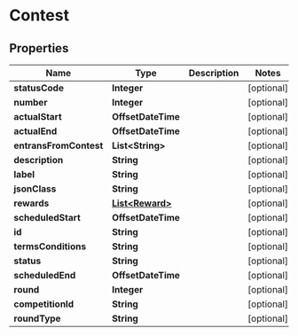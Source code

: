 

# Contest


## Properties

Name | Type | Description | Notes
------------ | ------------- | ------------- | -------------
**statusCode** | **Integer** |  |  [optional]
**number** | **Integer** |  |  [optional]
**actualStart** | **OffsetDateTime** |  |  [optional]
**actualEnd** | **OffsetDateTime** |  |  [optional]
**entransFromContest** | **List&lt;String&gt;** |  |  [optional]
**description** | **String** |  |  [optional]
**label** | **String** |  |  [optional]
**jsonClass** | **String** |  |  [optional]
**rewards** | [**List&lt;Reward&gt;**](Reward.md) |  |  [optional]
**scheduledStart** | **OffsetDateTime** |  |  [optional]
**id** | **String** |  |  [optional]
**termsConditions** | **String** |  |  [optional]
**status** | **String** |  |  [optional]
**scheduledEnd** | **OffsetDateTime** |  |  [optional]
**round** | **Integer** |  |  [optional]
**competitionId** | **String** |  |  [optional]
**roundType** | **String** |  |  [optional]



